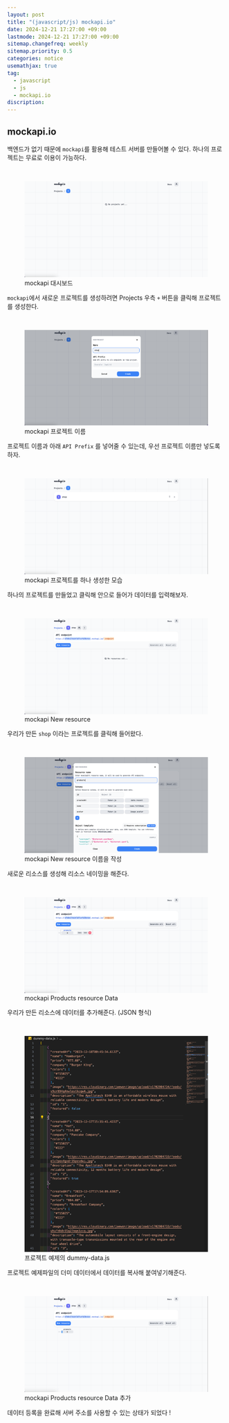 ```yaml
---
layout: post
title: "(javascript/js) mockapi.io"
date: 2024-12-21 17:27:00 +09:00
lastmode: 2024-12-21 17:27:00 +09:00
sitemap.changefreq: weekly
sitemap.priority: 0.5
categories: notice
usemathjax: true
tag:
  - javascript
  - js
  - mockapi.io
discription:
---
```


## mockapi.io

백엔드가 없기 때문에 `mockapi`를 활용해 테스트 서버를 만들어볼 수 있다. 하나의 프로젝트는 무료로 이용이 가능하다.

<br>

<figure>
<img src="/assets/img/mockapi-1.png" alt="mockapi 대시보드">
<figcaption>mockapi 대시보드</figcaption>
</figure>

`mockapi`에서 새로운 프로젝트를 생성하려면 Projects 우측 `+` 버튼을 클릭해 프로젝트를 생성한다.

<br>

<figure>
<img src="/assets/img/mockapi-2.png" alt="mockapi 프로젝트 이름">
<figcaption>mockapi 프로젝트 이름</figcaption>
</figure>

프로젝트 이름과 아래 `API Prefix` 를 넣어줄 수 있는데, 우선 프로젝트 이름만 넣도록 하자.

<br>

<figure>
<img src="/assets/img/mockapi-3.png" alt="mockapi 생성한 프로젝트">
<figcaption>mockapi 프로젝트를 하나 생성한 모습</figcaption>
</figure>

하나의 프로젝트를 만들었고 클릭해 안으로 들어가 데이터를 입력해보자.

<br>

<figure>
<img src="/assets/img/mockapi-4.png" alt="mockapi New resource">
<figcaption>mockapi New resource</figcaption>
</figure>

우리가 만든 `shop` 이라는 프로젝트를 클릭해 들어왔다.

<br>

<figure>
<img src="/assets/img/mockapi-5.png" alt="mockapi New resource">
<figcaption>mockapi New resource 이름을 작성</figcaption>
</figure>

새로운 리소스를 생성해 리소스 네이밍을 해준다.

<br>

<figure>
<img src="/assets/img/mockapi-6.png" alt="mockapi data">
<figcaption>mockapi Products resource Data</figcaption>
</figure>

우리가 만든 리소스에 데이터를 추가해준다. (JSON 형식)

<br>

<figure>
<img src="/assets/img/mockapi-8.png" alt="dummy-data">
<figcaption>프로젝트 예제의 dummy-data.js</figcaption>
</figure>

프로젝트 예제파일의 더미 데이터에서 데이터를 복사해 붙여넣기해준다.

<br>

<figure>
<img src="/assets/img/mockapi-9.png" alt="mockapi data">
<figcaption>mockapi Products resource Data 추가</figcaption>
</figure>

데이터 등록을 완료해 서버 주소를 사용할 수 있는 상태가 되었다 !

<br>

